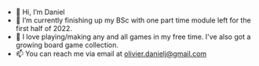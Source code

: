 - 👋 Hi, I’m Daniel
- 🌱 I’m currently finishing up my BSc with one part time module left for the first half of 2022.
- 🎲 I love playing/making any and all games in my free time. I've also got a growing board game collection.
- 📫 You can reach me via email at olivier.danielj@gmail.com

<!---
This is a ✨ special ✨ repository because its `README.md` (this file) appears on your GitHub profile.
You can click the Preview link to take a look at your changes.
--->
